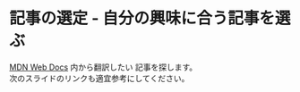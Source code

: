 # 記事の選定  - 自分の興味に合う記事を選ぶ


[MDN Web Docs](https://developer.mozilla.org/ja/) 内から翻訳したい 記事を探します。  
次のスライドのリンクも適宜参考にしてください。
